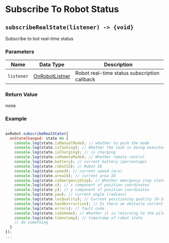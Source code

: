 # Subscribe To Robot Status

## `subscribeRealState(listener) -> {void}`

Subscribe to bot real-time status

### Parameters

| Name | Data Type | Description |
| ---------- | ------------------------------------------ | ---------------------- |
| `listener` | [OnRobotListner](../../../Define/Define-OnRobotListener) | Robot real-time status subscription callback |

### Return Value

none

### Example

```javascript
...
axRobot.subscribeRealState({
  onStateChanged: state => {
    console.log(state.isManualMode); // whether to push the mode
    console.log(state.isTasking); // Whether the task is being executed
    console.log(state.isCharging); // is charging
    console.log(state.isRemoteMode); // Whether remote control
    console.log(state.battery); // current battery (percentage)
    console.log(state.robotId); // Robot ID
    console.log(state.speed); // current speed (m/s)
    console.log(state.areaId); // current area ID
    console.log(state.isEmergencyStop); // Whether emergency stop state
    console.log(state.x); // x component of position coordinates
    console.log(state.y); // y component of position coordinates
    console.log(state.yaw); // current angle (radians)
    console.log(state.locQuality); // Current positioning quality (0-100)
    console.log(state.hasObstruction); // Is there an obstacle currently
    console.log(state.errors); // fault code
    console.log(state.isGoHome); // Whether it is returning to the pile for charging
    console.log(state.timestamp); // timestamp of robot state
    // do something
  }
});
...
```
